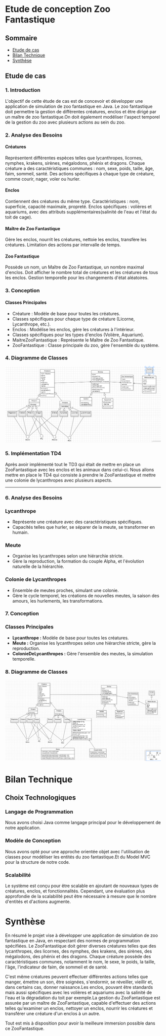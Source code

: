 
# Etude de conception Zoo Fantastique

## Sommaire

- [Etude de cas](#etude-de-cas)
- [Bilan Technique](#bilan-technique)
- [Synthèse](#synthèse)


## Etude de cas

### 1. Introduction

L'objectif de cette étude de cas est de concevoir et développer une application de simulation de zoo fantastique en Java. Le zoo fantastique doit permettre la gestion de différentes créatures, enclos et être dirigé par un maître de zoo fantastique.On doit également modéliser l'aspect temporel de la gestion du zoo avec plusieurs actions au sein du zoo.

### 2. Analyse des Besoins

#### Créatures
Représentent différentes espèces telles que lycanthropes, licornes, nymphes, krakens, sirènes, mégalodons, phénix et dragons.
Chaque créature a des caractéristiques communes : nom, sexe, poids, taille, âge, faim, sommeil, santé.
Des actions spécifiques à chaque type de créature, comme courir, nager, voler ou hurler.

#### Enclos
Contiennent des créatures du même type.
Caractéristiques : nom, superficie, capacité maximale, propreté.
Enclos spécifiques : volières et aquariums, avec des attributs supplémentaires(salinité de l'eau et l'état du toit de cage).

#### Maître de Zoo Fantastique
Gère les enclos, nourrit les créatures, nettoie les enclos, transfère les créatures.
Limitation des actions par intervalle de temps.

#### Zoo Fantastique
Possède un nom, un Maître de Zoo Fantastique, un nombre maximal d'enclos.
Doit afficher le nombre total de créatures et les créatures de tous les enclos.
Gestion temporelle pour les changements d'état aléatoires.

### 3. Conception

#### Classes Principales
- Créature : Modèle de base pour toutes les créatures.
- Classes spécifiques pour chaque type de créature (Licorne, Lycanthrope, etc.).
- Enclos : Modélise les enclos, gère les créatures à l'intérieur.
- Classes spécifiques pour les types d'enclos (Volière, Aquarium).
- MaitreZooFantastique : Représente le Maître de Zoo Fantastique.
- ZooFantastique : Classe principale du zoo, gère l'ensemble du système.

### 4. Diagramme de Classes
 ![image de notre UML](Zoofantastique.png)

### 5. Implémentation TD4

Après avoir implémenté tout le TD3 qui était de mettre en place un ZooFantastique avec les enclos et les animaux dans celui-ci. Nous allons mettre en place le TD4 qui consiste à prendre le ZooFantastique et mettre une colonie de lycanthropes avec plusieurs aspects.

---

### 6. Analyse des Besoins

### Lycanthrope

- Représente une créature avec des caractéristiques spécifiques.
- Capacités telles que hurler, se séparer de la meute, se transformer en humain.

### Meute

- Organise les lycanthropes selon une hiérarchie stricte.
- Gère la reproduction, la formation du couple Alpha, et l'évolution naturelle de la hiérarchie.

### Colonie de Lycanthropes

- Ensemble de meutes proches, simulant une colonie.
- Gère le cycle temporel, les créations de nouvelles meutes, la saison des amours, les hurlements, les transformations.

### 7. Conception

### Classes Principales

- **Lycanthrope :** Modèle de base pour toutes les créatures.
- **Meute :** Organise les lycanthropes selon une hiérarchie stricte, gère la reproduction.
- **ColonieDeLycanthropes :** Gère l'ensemble des meutes, la simulation temporelle.

### 8. Diagramme de Classes
![image de notre UML sur les colonies](Zoo2.png)

# Bilan Technique 

## Choix Technologiques

### Langage de Programmation

Nous avons choisi Java comme langage principal pour le développement de notre application.

### Modèle de Conception

Nous avons opté pour une approche orientée objet avec l'utilisation de classes pour modéliser les entités du zoo fantastique.Et du Model MVC pour la structure de notre code.

### Scalabilité

Le système est conçu pour être scalable en ajoutant de nouveaux types de créatures, enclos, et fonctionnalités. Cependant, une évaluation plus approfondie de la scalabilité peut être nécessaire à mesure que le nombre d'entités et d'actions augmente.

# Synthèse

En résumé le projet vise à développer une application de simulation de zoo fantastique en Java, en respectant des normes de programmation spécifiées. Le ZooFantastique doit gérer diverses créatures telles que des lycanthropes, des licornes, des nymphes, des krakens, des sirènes, des mégalodons, des phénix et des dragons. Chaque créature possède des caractéristiques communes, notamment le nom, le sexe, le poids, la taille, l'âge, l'indicateur de faim, de sommeil et de santé.

C'est même créatures peuvent effectuer différentes actions telles que manger, émettre un son, être soignées, s'endormir, se réveiller, vieillir et, dans certains cas, donner naissance.Les enclos, pouvant être standards mais aussi spécifiques avec les volières et aquariums avec la salinité de l'eau et la dégradation du toit par exemple.La gestion du ZooFantastique est assurée par un maître de ZooFantastique, capable d'effectuer des actions telles qu'examiner un enclos, nettoyer un enclos, nourrir les créatures et transférer une créature d'un enclos à un autre.

Tout est mis à disposition pour avoir la meilleure immersion possible dans ce ZooFantastique.

